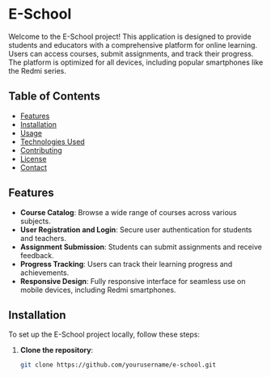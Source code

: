 # E-School

Welcome to the E-School project! This application is designed to provide students and educators with a comprehensive platform for online learning. Users can access courses, submit assignments, and track their progress. The platform is optimized for all devices, including popular smartphones like the Redmi series.

## Table of Contents

- [Features](#features)
- [Installation](#installation)
- [Usage](#usage)
- [Technologies Used](#technologies-used)
- [Contributing](#contributing)
- [License](#license)
- [Contact](#contact)

## Features

- **Course Catalog**: Browse a wide range of courses across various subjects.
- **User  Registration and Login**: Secure user authentication for students and teachers.
- **Assignment Submission**: Students can submit assignments and receive feedback.
- **Progress Tracking**: Users can track their learning progress and achievements.
- **Responsive Design**: Fully responsive interface for seamless use on mobile devices, including Redmi smartphones.

## Installation

To set up the E-School project locally, follow these steps:

1. **Clone the repository**:
   ```bash
   git clone https://github.com/yourusername/e-school.git
